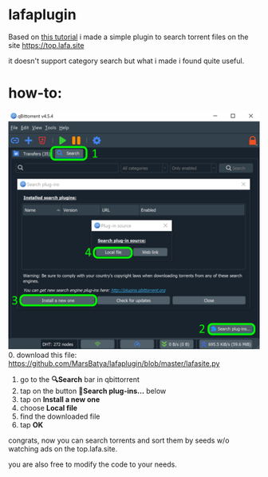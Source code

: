 # lafaplugin

Based on [this tutorial](https://github.com/qbittorrent/search-plugins/wiki/How-to-write-a-search-plugin) i made a simple plugin to search torrent files on the site https://top.lafa.site

it doesn't support category search but what i made i found quite useful.

# how-to:
![alt text](https://github.com/MarsBatya/lafaplugin/blob/master/howto.png)
0. download this file: https://github.com/MarsBatya/lafaplugin/blob/master/lafasite.py
1. go to the **🔍Search** bar in qbittorrent
2. tap on the button **🧩Search plug-ins...** below
3. tap on **Install a new one**
4. choose **Local file**
5. find the downloaded file
6. tap **OK**

congrats, now you can search torrents and sort them by seeds w/o watching ads on the top.lafa.site.

you are also free to modify the code to your needs.